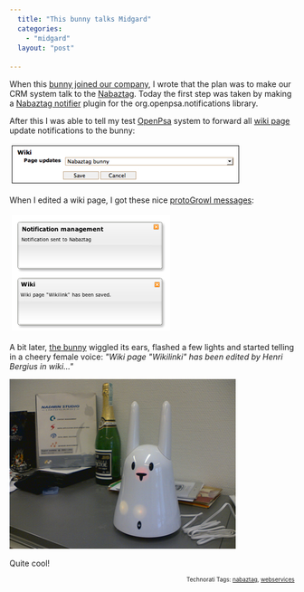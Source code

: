 ```yaml
---
  title: "This bunny talks Midgard"
  categories: 
    - "midgard"
  layout: "post"

---
```

When this <a href="http://bergie.iki.fi/blog/meet_nabaztag-our_new_general_manager/">bunny joined our company</a>, I wrote that the plan was to make our CRM system talk to the <a href="http://en.wikipedia.org/wiki/Nabaztag">Nabaztag</a>. Today the first step was taken by making a <a href="http://pear.php.net/pepr/pepr-proposal-show.php?id=463">Nabaztag notifier</a> plugin for the org.openpsa.notifications library.

After this I was able to tell my test <a href="http://www.openpsa.org/">OpenPsa</a> system to forward all <a href="http://www.midgard-project.org/documentation/net-nemein-wiki/">wiki page</a> update notifications to the bunny:

<img src="/files/nabaztag-notification-preferences.jpg" height="65" width="400" border="1" hspace="4" vspace="4" alt="Nabaztag-Notification-Preferences" />

When I edited a wiki page, I got these nice <a href="http://www.midgard-project.org/documentation/protogrowl/">protoGrowl messages</a>:

<img src="/files/nabaztag-notification-sent.jpg" height="204" width="280" border="0" hspace="4" vspace="4" alt="Nabaztag-Notification-Sent" />

A bit later, <a href="http://www.nabaztag.com/en/index.html">the bunny</a> wiggled its ears, flashed a few lights and started telling in a cheery female voice: <em>"Wiki page "Wikilinki" has been edited by Henri Bergius in wiki..."</em>

<img src="/files/office-nabaztag.jpg" />

Quite cool!

<p style="text-align:right;font-size:10px;">Technorati Tags: <a href="http://www.technorati.com/tag/nabaztag" rel="tag">nabaztag</a>, <a href="http://www.technorati.com/tag/webservices" rel="tag">webservices</a></p>